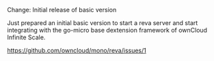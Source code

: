 Change: Initial release of basic version

Just prepared an initial basic version to start a reva server and start integrating with the go-micro base dextension framework of ownCloud Infinite Scale.

https://github.com/owncloud/mono/reva/issues/1
